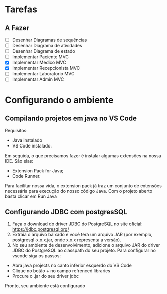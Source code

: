 # Tarefas
## A Fazer

- [ ] Desenhar Diagramas de sequências
- [ ] Desenhar  Diagrama de atividades
- [ ] Desenhar  Diagrama de estado
- [ ] Implementar Paciente MVC
- [X] Implementar Medico MVC
- [X] Implementar Recepcionista MVC
- [ ] Implementar Laboratorio MVC
- [ ] Implementar Admin MVC

# Configurando o ambiente

## Compilando projetos em java no VS Code

Requisitos:
- Java instalado
- VS Code instalado.

Em seguida, o que precisamos fazer é instalar algumas extensões na nossa IDE. São elas:
- Extension Pack for Java;
- Code Runner.

Para facilitar nossa vida, o extension pack já traz um conjunto de extensões necessária para execução do nosso código Java. Com o projeto aberto basta clicar em Run Java

## Configurando JDBC com postgresSQL

1) Faça o download do driver JDBC do PostgreSQL no site oficial: https://jdbc.postgresql.org/
2) Extraia o arquivo baixado e você terá um arquivo JAR (por exemplo, postgresql-x.x.x.jar, onde x.x.x representa a versão).
3) No seu ambiente de desenvolvimento, adicione o arquivo JAR do driver JDBC do PostgreSQL ao classpath do seu projeto. Para configurar no vscode siga os passos:
- Abra java projects no canto inferior esquerdo do VS Code
- Clique no botão + no campo refrenced libraries
- Procure o .jar do seu driver jdbc

Pronto, seu ambiente está configurado
